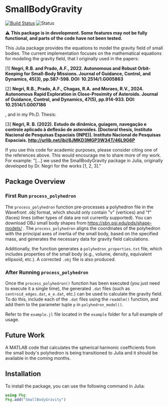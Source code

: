 
# SmallBodyGravity


[![Build Status](https://github.com/rodbnegri/SmallBodyGravity.jl/actions/workflows/CI.yml/badge.svg?branch=master)](https://github.com/rodbnegri/SmallBodyGravity.jl/actions/workflows/CI.yml?query=branch%3Amaster) ![Status](https://img.shields.io/badge/status-WIP-yellow)

⚠️ **This package is in development. Some features may not be fully functional, and parts of the code have not been tested.**

This Julia package provides the equations to model the gravity field of small bodies. The current implementation focuses on the mathematical equations for modeling the gravity field, that I originally used in the papers:

[1] **Negri, R.B. and Prado, A.F., 2022. Autonomous and Robust Orbit-Keeping for Small-Body Missions. Journal of Guidance, Control, and Dynamics, 45(3), pp.587-598. DOI: 10.2514/1.G005863**

[2] **Negri, R.B., Prado, A.F., Chagas, R.A. and Moraes, R.V., 2024. Autonomous Rapid Exploration in Close-Proximity of Asteroids. Journal of Guidance, Control, and Dynamics, 47(5), pp.914-933. DOI: 10.2514/1.G007186**

, and in my Ph.D. Thesis:

[3] **Negri, R. B. (2022). Estudo de dinâmica, guiagem, navegação e controle aplicado à deflexão de asteroides. [Doctoral thesis, Instituto Nacional de Pesquisas Espaciais (INPE)]. Instituto Nacional de Pesquisas Espaciais. http://urlib.net/ibi/8JMKD3MGP3W34T/46L9G6P**

If you use this code for academic purposes, please consider citing one of the references above. This would encourage me to share more of my work. For example: "[...] we used the SmallBodyGravity package in Julia, originally developed by Dr. Negri for the works [1, 2, 3]."

## Package Overview

### First Run `process_polyhedron`

The `process_polyhedron` function pre-processes a polyhedron file in the Wavefront .obj format, which should only contain "v" (vertices) and "f" (faces) lines (other types of data are not currently supported). You can download OBJ small body shapes from https://sbn.psi.edu/pds/shape-models/ . The `process_polyhedron` aligns the coordinates of the polyhedron with the principal axes of inertia of the small body, based on the specified mass, and generates the necessary data for gravity field calculations. 

Additionally, the function generates a `polyhedron_properties.txt` file, which includes properties of the small body (e.g., volume, density, equivalent ellipsoid, etc.). A corrected `.obj` file is also produced.

### After Running `process_polyhedron`

Once the `process_polyhedron()` function has been executed (you just need to execute it a single time), the generated `.dat` files (such as `centroid_edges.dat`, `e_e.dat`, etc.) can be used to calculate the gravity field. To do this, include each of the `.dat` files using the `readdlm()` function, and add them to the parameter tuple `p` in `polyhedron_model()`.

Refer to the `example.jl` file located in the `example` folder for a full example of usage.


## Future Work

A MATLAB code that calculates the spherical harmonic coefficients from the small body's polyhedron is being transitioned to Julia and it should be available in the coming months.

## Installation

To install the package, you can use the following command in Julia:

```julia
using Pkg
Pkg.add("SmallBodyGravity")
